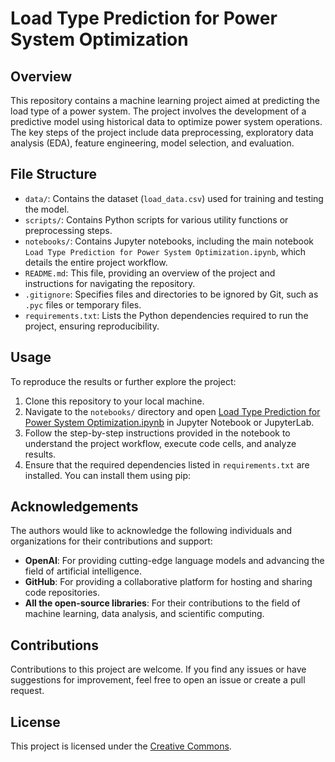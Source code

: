 # Load Type Prediction for Power System Optimization

## Overview
This repository contains a machine learning project aimed at predicting the load type of a power system. The project involves the development of a predictive model using historical data to optimize power system operations. The key steps of the project include data preprocessing, exploratory data analysis (EDA), feature engineering, model selection, and evaluation.

## File Structure
- `data/`: Contains the dataset (`load_data.csv`) used for training and testing the model.
- `scripts/`: Contains Python scripts for various utility functions or preprocessing steps.
- `notebooks/`: Contains Jupyter notebooks, including the main notebook `Load Type Prediction for Power System Optimization.ipynb`, which details the entire project workflow.
- `README.md`: This file, providing an overview of the project and instructions for navigating the repository.
- `.gitignore`: Specifies files and directories to be ignored by Git, such as `.pyc` files or temporary files.
- `requirements.txt`: Lists the Python dependencies required to run the project, ensuring reproducibility.

## Usage
To reproduce the results or further explore the project:
1. Clone this repository to your local machine.
2. Navigate to the `notebooks/` directory and open [Load Type Prediction for Power System Optimization.ipynb](notebooks/Load%20Type%20Prediction%20for%20Power%20System%20Optimization.ipynb) in Jupyter Notebook or JupyterLab.
3. Follow the step-by-step instructions provided in the notebook to understand the project workflow, execute code cells, and analyze results.
4. Ensure that the required dependencies listed in `requirements.txt` are installed. You can install them using pip:

## Acknowledgements
The authors would like to acknowledge the following individuals and organizations for their contributions and support:
- **OpenAI**: For providing cutting-edge language models and advancing the field of artificial intelligence.
- **GitHub**: For providing a collaborative platform for hosting and sharing code repositories.
- **All the open-source libraries**: For their contributions to the field of machine learning, data analysis, and scientific computing.

## Contributions
Contributions to this project are welcome. If you find any issues or have suggestions for improvement, feel free to open an issue or create a pull request.

## License
This project is licensed under the [Creative Commons](LICENSE).
